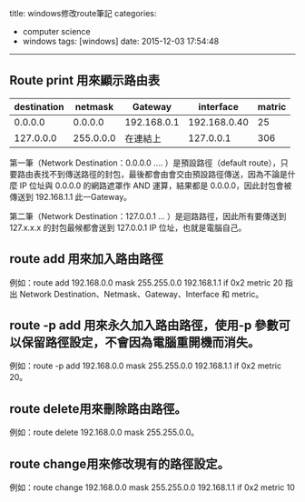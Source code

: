 title: windows修改route筆記
categories:
  - computer science
  - windows
tags: [windows]
date: 2015-12-03 17:54:48
---


## Route print 用來顯示路由表

| destination | netmask   |  Gateway    | interface    | matric |
| ----------- | --------- | ----------- | ------------ | ------ |
| 0.0.0.0     | 0.0.0.0   | 192.168.0.1 | 192.168.0.40 | 25     |
| 127.0.0.0   | 255.0.0.0 | 在連結上     | 127.0.0.1    | 306    |
<!-- more -->

第一筆（Network Destination：0.0.0.0 .... ）是預設路徑（default route），只要路由表找不到傳送路徑的封包，最後都會由會交由預設路徑傳送，因為不論是什麼 IP 位址與 0.0.0.0 的網路遮罩作 AND 運算，結果都是 0.0.0.0，因此封包會被傳送到 192.168.1.1 此一Gateway。

第二筆（Network Destination：127.0.0.1 ... ）是迴路路徑，因此所有要傳送到 127.x.x.x 的封包最候都會送到 127.0.0.1 IP 位址，也就是電腦自己。
        
## route add 用來加入路由路徑
例如：route add 192.168.0.0 mask 255.255.0.0 192.168.1.1 if 0x2 metric 20
指出 Network Destination、Netmask、Gateway、Interface 和 metric。


## route -p add 用來永久加入路由路徑，使用-p 參數可以保留路徑設定，不會因為電腦重開機而消失。
例如：route -p add 192.168.0.0 mask 255.255.0.0 192.168.1.1 if 0x2 metric 20。


## route delete用來刪除路由路徑。
例如：route delete 192.168.0.0 mask 255.255.0.0。


## route change用來修改現有的路徑設定。
例如：route change 192.168.0.0 mask 255.255.0.0 192.168.1.1 if 0x2 metric 10
